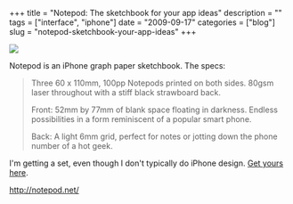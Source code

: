 +++
title = "Notepod: The sketchbook for your app ideas"
description = ""
tags = ["interface", "iphone"]
date = "2009-09-17"
categories = ["blog"]
slug = "notepod-sketchbook-your-app-ideas"
+++



  <div class="notebook-screenshot"><a href="http://notepod.net/"><img id='bluga-thumbnail-1892' class='bluga-thumbnail large' src='http://media.konigi.com/bluga/
wt4ab25cbfcae79_0.jpg'/></a></div><p>Notepod is an iPhone graph paper sketchbook. The specs:</p>
<blockquote><p>Three 60 x 110mm, 100pp Notepods printed on both sides. 80gsm laser throughout with a stiff black strawboard back.</p>
<p>Front: 52mm by 77mm of blank space floating in darkness. Endless possibilities in a form reminiscent of a popular smart phone.</p>
<p>Back: A light 6mm grid, perfect for notes or jotting down the phone number of a hot geek.</p></blockquote>
<p>I'm getting a set, even though I don't typically do iPhone design. <a href="http://notepod.net/">Get yours here</a>.</p>
    
  <a href="http://notepod.net/">http://notepod.net/</a>
